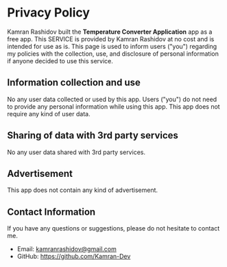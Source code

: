 # Privacy Policy <br />

Kamran Rashidov built the **Temperature Converter Application** app as a free app. This SERVICE is provided by Kamran Rashidov at no cost and is intended for use as is.
This page is used to inform users ("you") regarding my policies with the collection, use, and disclosure of personal information if anyone decided to use this service.<br />

## Information collection and use <br />
No any user data collected or used by this app. Users ("you") do not need to provide any personal information while using this app. This app does not require any kind of user data.<br />

## Sharing of data with 3rd party services <br />
No any user data shared with 3rd party services. <br />

## Advertisement <br />
This app does not contain any kind of advertisement. <br />

## Contact Information <br />
If you have any questions or suggestions, please do not hesitate to contact me. <br />
- Email: kamranrashidov@gmail.com <br />
- GitHub: https://github.com/Kamran-Dev <br />

